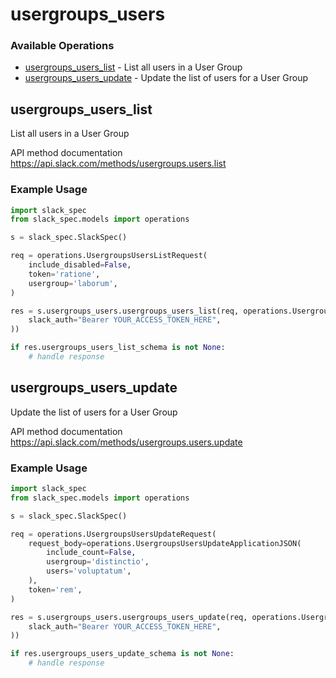 # usergroups_users

### Available Operations

* [usergroups_users_list](#usergroups_users_list) - List all users in a User Group
* [usergroups_users_update](#usergroups_users_update) - Update the list of users for a User Group

## usergroups_users_list

List all users in a User Group

API method documentation
<https://api.slack.com/methods/usergroups.users.list>

### Example Usage

```python
import slack_spec
from slack_spec.models import operations

s = slack_spec.SlackSpec()

req = operations.UsergroupsUsersListRequest(
    include_disabled=False,
    token='ratione',
    usergroup='laborum',
)

res = s.usergroups_users.usergroups_users_list(req, operations.UsergroupsUsersListSecurity(
    slack_auth="Bearer YOUR_ACCESS_TOKEN_HERE",
))

if res.usergroups_users_list_schema is not None:
    # handle response
```

## usergroups_users_update

Update the list of users for a User Group

API method documentation
<https://api.slack.com/methods/usergroups.users.update>

### Example Usage

```python
import slack_spec
from slack_spec.models import operations

s = slack_spec.SlackSpec()

req = operations.UsergroupsUsersUpdateRequest(
    request_body=operations.UsergroupsUsersUpdateApplicationJSON(
        include_count=False,
        usergroup='distinctio',
        users='voluptatum',
    ),
    token='rem',
)

res = s.usergroups_users.usergroups_users_update(req, operations.UsergroupsUsersUpdateSecurity(
    slack_auth="Bearer YOUR_ACCESS_TOKEN_HERE",
))

if res.usergroups_users_update_schema is not None:
    # handle response
```
